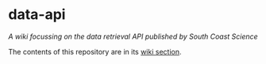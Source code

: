 # data-api
_A wiki focussing on the data retrieval API published by South Coast Science_

The contents of this repository are in its [wiki section](https://github.com/south-coast-science/data-api/wiki).
